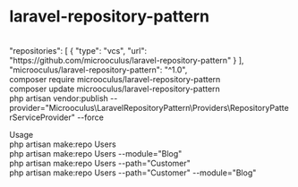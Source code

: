 # laravel-repository-pattern
 <br />
"repositories": [
        {
            "type": "vcs",
            "url": "https://github.com/microoculus/laravel-repository-pattern"
        }
    ],
    <br /> 
 "microoculus/laravel-repository-pattern": "^1.0",  <br />
composer require microoculus/laravel-repository-pattern  <br />
composer update microoculus/laravel-repository-pattern  <br />
php artisan vendor:publish --provider="Microoculus\LaravelRepositoryPattern\Providers\RepositoryPatterServiceProvider" --force  <br />

Usage  <br />
php artisan make:repo Users  <br />
php artisan make:repo Users --module="Blog"  <br />
php artisan make:repo Users --path="Customer"   <br />
php artisan make:repo Users --path="Customer" --module="Blog"  <br />

